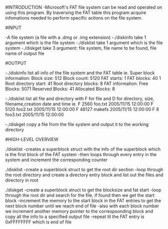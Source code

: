 #INTRODUCTION
-Microsoft's FAT file system can be read and operated on using this program. By traversing the FAT table this program acquire infomations needed to perform specific actions on the file system.

#INPUT

-A file system (a file with a .dmg or .img extension)
-./diskinfo take 1 argument which is the file system
-./disklist take 1 argument which is the file system
-./diskget take 3 argument: file system, file name to be found, file name of output file

#OUTPUT

-./diskinfo list all info of the file system and the FAT table
ie.
Super block information:
Block size: 512
Block count: 5120
FAT starts: 1
FAT blocks: 40
1
Root directory start: 41
Root directory blocks: 8
FAT information:
Free Blocks: 5071
Reserved Blocks: 41
Allocated Blocks: 8

-./disklist list all file and directory with F for file and D for directory, size, filename,creation date and time
ie.
F 2560 foo.txt 2005/11/15 12:00:00
F 5120 foo2.txt 2005/11/15 12:00:00
F 48127 makefs 2005/11/15 12:00:00
F 8 foo3.txt 2005/11/15 12:00:00

-./diskget copy a file from the file system and output it to the working directory

#HIGH-LEVEL OVERVIEW

./disklist
-creates a superblock struct with the info of the superblock which is the first block of the FAT system
-then loops through every entry in the system and increment the corresponding counter

./disklist
-create a superblock struct to get the root dir section
-loop through the root directory and create a directory entry block and list out the files and directory in root

./diskget
-create a superblock struct to get the blocksize and fat start
-loop through the root dir and search for the file, if found then we get the start block
-increment the memory to the start block in the FAT entries to get the next block number until we reach end of file
-also with each block number we increment another memory pointer to the correspsonding block and copy all the info to a specified output file
-repeat til the FAT entry is 0xFFFFFFFF which is end of file
